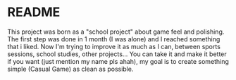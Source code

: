 # README

This project was born as a "school project" about game feel and polishing. The first step was done in 1 month (I was alone) and I reached something that i liked.
Now I'm trying to improve it as much as I can, between sports sessions, school studies, other projects...
You can take it and make it better if you want (just mention my name pls ahah), my goal is to create something simple (Casual Game) as clean as possible.
